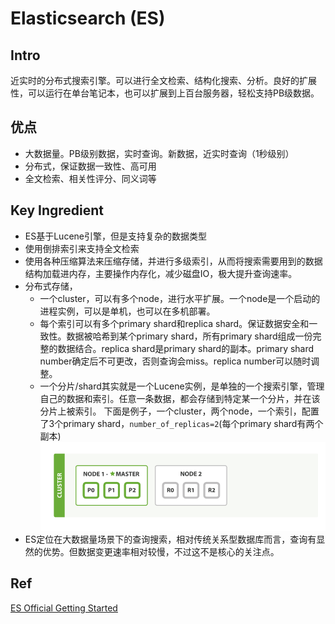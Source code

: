 # Elasticsearch (ES)

## Intro
近实时的分布式搜索引擎。可以进行全文检索、结构化搜索、分析。良好的扩展性，可以运行在单台笔记本，也可以扩展到上百台服务器，轻松支持PB级数据。

## 优点
- 大数据量。PB级别数据，实时查询。新数据，近实时查询（1秒级别）
- 分布式，保证数据一致性、高可用
- 全文检索、相关性评分、同义词等


## Key Ingredient
- ES基于Lucene引擎，但是支持复杂的数据类型
- 使用倒排索引来支持全文检索
- 使用各种压缩算法来压缩存储，并进行多级索引，从而将搜索需要用到的数据结构加载进内存，主要操作内存化，减少磁盘IO，极大提升查询速率。
- 分布式存储，
	- 一个cluster，可以有多个node，进行水平扩展。一个node是一个启动的进程实例，可以是单机，也可以在多机部署。
	- 每个索引可以有多个primary shard和replica shard。保证数据安全和一致性。数据被哈希到某个primary shard，所有primary shard组成一份完整的数据结合。replica shard是primary shard的副本。primary shard number确定后不可更改，否则查询会miss。replica number可以随时调整。
	- 一个分片/shard其实就是一个Lucene实例，是单独的一个搜索引擎，管理自己的数据和索引。任意一条数据，都会存储到特定某一个分片，并在该分片上被索引。
	下面是例子，一个cluster，两个node，一个索引，配置了3个primary shard，`number_of_replicas=2`(每个primary shard有两个副本)
	![two_node](doc/two_node.png)
- ES定位在大数据量场景下的查询搜索，相对传统关系型数据库而言，查询有显然的优势。但数据变更速率相对较慢，不过这不是核心的关注点。

## Ref
[ES Official Getting Started](https://www.elastic.co/guide/cn/elasticsearch/guide/current/getting-started.html)
